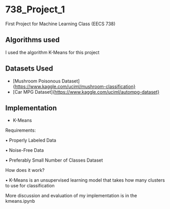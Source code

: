 # 738_Project_1
First Project for Machine Learning Class (EECS 738)

## Algorithms used
I used the algorithm K-Means for this project

## Datasets Used
- [Mushroom Poisonous Dataset]{https://www.kaggle.com/uciml/mushroom-classification}
- [Car MPG Dataset]{https://www.kaggle.com/uciml/autompg-dataset}

## Implementation
- K-Means 

Requirements:

• Properly Labeled Data

• Noise-Free Data

• Preferably Small Number of Classes Dataset

How does it work?

• K-Means is an unsupervised learning model that takes how many clusters to use for classification

More discussion and evaluation of my implementation is in the kmeans.ipynb
